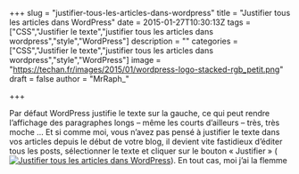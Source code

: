 +++
slug = "justifier-tous-les-articles-dans-wordpress"
title = "Justifier tous les articles dans WordPress"
date = 2015-01-27T10:30:13Z
tags = ["CSS","Justifier le texte","justifier tous les articles dans wordpress","style","WordPress"]
description = ""
categories = ["CSS","Justifier le texte","justifier tous les articles dans wordpress","style","WordPress"]
image = "https://techan.fr/images/2015/01/wordpress-logo-stacked-rgb_petit.png"
draft = false
author = "MrRaph_"

+++


Par défaut WordPress justifie le texte sur la gauche, ce qui peut rendre l’affichage des paragraphes longs – même les courts d’ailleurs – très, très moche … Et si comme moi, vous n’avez pas pensé à justifier le texte dans vos articles depuis le début de votre blog, il devient vite fastidieux d’éditer tous les posts, sélectionner le texte et cliquer sur le bouton « Justifier » ([![Justifier tous les articles dans WordPress](https://techan.fr/images/2015/01/justifier.png)](https://techan.fr/images/2015/01/justifier.png)). En tout cas, moi j’ai la flemme 